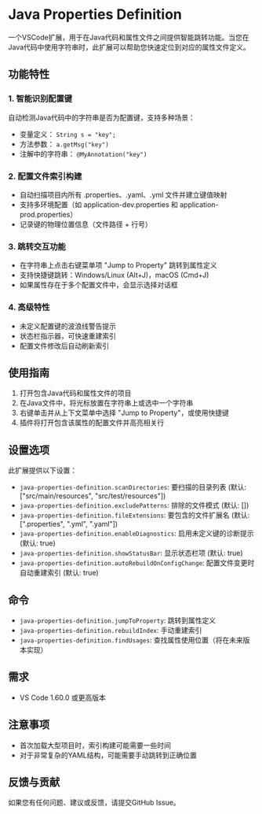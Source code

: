 # Java Properties Definition

一个VSCode扩展，用于在Java代码和属性文件之间提供智能跳转功能。当您在Java代码中使用字符串时，此扩展可以帮助您快速定位到对应的属性文件定义。

## 功能特性

### 1. 智能识别配置键

自动检测Java代码中的字符串是否为配置键，支持多种场景：

- 变量定义： `String s = "key";`
- 方法参数： `a.getMsg("key")`
- 注解中的字符串： `@MyAnnotation("key")`

### 2. 配置文件索引构建

- 自动扫描项目内所有 .properties、.yaml、.yml 文件并建立键值映射
- 支持多环境配置（如 application-dev.properties 和 application-prod.properties）
- 记录键的物理位置信息（文件路径 + 行号）

### 3. 跳转交互功能

- 在字符串上点击右键菜单项 "Jump to Property" 跳转到属性定义
- 支持快捷键跳转：Windows/Linux (Alt+J)，macOS (Cmd+J)
- 如果属性存在于多个配置文件中，会显示选择对话框

### 4. 高级特性

- 未定义配置键的波浪线警告提示
- 状态栏指示器，可快速重建索引
- 配置文件修改后自动刷新索引

## 使用指南

1. 打开包含Java代码和属性文件的项目
2. 在Java文件中，将光标放置在字符串上或选中一个字符串
3. 右键单击并从上下文菜单中选择 "Jump to Property"，或使用快捷键
4. 插件将打开包含该属性的配置文件并高亮相关行

## 设置选项

此扩展提供以下设置：

- `java-properties-definition.scanDirectories`: 要扫描的目录列表 (默认: ["src/main/resources", "src/test/resources"])
- `java-properties-definition.excludePatterns`: 排除的文件模式 (默认: [])
- `java-properties-definition.fileExtensions`: 要包含的文件扩展名 (默认: [".properties", ".yml", ".yaml"])
- `java-properties-definition.enableDiagnostics`: 启用未定义键的诊断提示 (默认: true)
- `java-properties-definition.showStatusBar`: 显示状态栏项 (默认: true)
- `java-properties-definition.autoRebuildOnConfigChange`: 配置文件变更时自动重建索引 (默认: true)

## 命令

- `java-properties-definition.jumpToProperty`: 跳转到属性定义
- `java-properties-definition.rebuildIndex`: 手动重建索引
- `java-properties-definition.findUsages`: 查找属性使用位置（将在未来版本实现）

## 需求

- VS Code 1.60.0 或更高版本

## 注意事项

- 首次加载大型项目时，索引构建可能需要一些时间
- 对于非常复杂的YAML结构，可能需要手动跳转到正确位置

## 反馈与贡献

如果您有任何问题、建议或反馈，请提交GitHub Issue。 